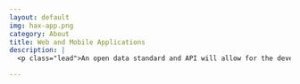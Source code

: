 ```yaml
---
layout: default
img: hax-app.png
category: About
title: Web and Mobile Applications
description: |
  <p class="lead">An open data standard and API will allow for the development of websites and mobile apps that improve coordination.  An example application might dsiplay the a Humanitarian Activity Stream for users responsing to a a specific disaster event with real-time updates pushed form the app via the HAX API.  Or maybe an organization has servers log training and distribution when they happen, allowing for real time reporting back to donors</p>

---
```

